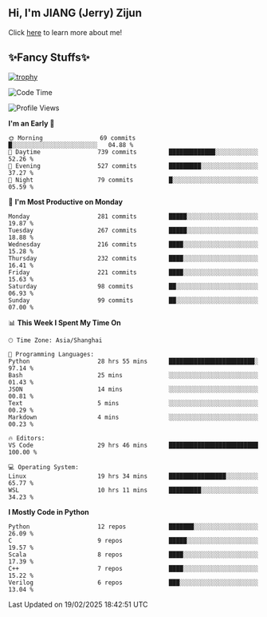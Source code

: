 ## Hi, I'm JIANG (Jerry) Zijun

Click [here](https://jzjerry.github.io/about/) to learn more about me!

## ✨Fancy Stuffs✨
[![trophy](https://github-profile-trophy.vercel.app/?username=jzjerry&theme=onedark)](https://github.com/ryo-ma/github-profile-trophy)
<!--START_SECTION:waka-->
![Code Time](http://img.shields.io/badge/Code%20Time-1%2C045%20hrs%2032%20mins-blue)

![Profile Views](http://img.shields.io/badge/Profile%20Views-0-blue)

**I'm an Early 🐤** 

```text
🌞 Morning                69 commits          █░░░░░░░░░░░░░░░░░░░░░░░░   04.88 % 
🌆 Daytime                739 commits         █████████████░░░░░░░░░░░░   52.26 % 
🌃 Evening                527 commits         █████████░░░░░░░░░░░░░░░░   37.27 % 
🌙 Night                  79 commits          █░░░░░░░░░░░░░░░░░░░░░░░░   05.59 % 
```
📅 **I'm Most Productive on Monday** 

```text
Monday                   281 commits         █████░░░░░░░░░░░░░░░░░░░░   19.87 % 
Tuesday                  267 commits         █████░░░░░░░░░░░░░░░░░░░░   18.88 % 
Wednesday                216 commits         ████░░░░░░░░░░░░░░░░░░░░░   15.28 % 
Thursday                 232 commits         ████░░░░░░░░░░░░░░░░░░░░░   16.41 % 
Friday                   221 commits         ████░░░░░░░░░░░░░░░░░░░░░   15.63 % 
Saturday                 98 commits          ██░░░░░░░░░░░░░░░░░░░░░░░   06.93 % 
Sunday                   99 commits          ██░░░░░░░░░░░░░░░░░░░░░░░   07.00 % 
```


📊 **This Week I Spent My Time On** 

```text
🕑︎ Time Zone: Asia/Shanghai

💬 Programming Languages: 
Python                   28 hrs 55 mins      ████████████████████████░   97.14 % 
Bash                     25 mins             ░░░░░░░░░░░░░░░░░░░░░░░░░   01.43 % 
JSON                     14 mins             ░░░░░░░░░░░░░░░░░░░░░░░░░   00.81 % 
Text                     5 mins              ░░░░░░░░░░░░░░░░░░░░░░░░░   00.29 % 
Markdown                 4 mins              ░░░░░░░░░░░░░░░░░░░░░░░░░   00.23 % 

🔥 Editors: 
VS Code                  29 hrs 46 mins      █████████████████████████   100.00 % 

💻 Operating System: 
Linux                    19 hrs 34 mins      ████████████████░░░░░░░░░   65.77 % 
WSL                      10 hrs 11 mins      █████████░░░░░░░░░░░░░░░░   34.23 % 
```

**I Mostly Code in Python** 

```text
Python                   12 repos            ███████░░░░░░░░░░░░░░░░░░   26.09 % 
C                        9 repos             █████░░░░░░░░░░░░░░░░░░░░   19.57 % 
Scala                    8 repos             ████░░░░░░░░░░░░░░░░░░░░░   17.39 % 
C++                      7 repos             ████░░░░░░░░░░░░░░░░░░░░░   15.22 % 
Verilog                  6 repos             ███░░░░░░░░░░░░░░░░░░░░░░   13.04 % 
```




 Last Updated on 19/02/2025 18:42:51 UTC
<!--END_SECTION:waka-->
